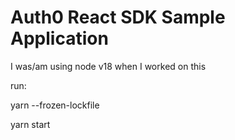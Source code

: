 # Auth0 React SDK Sample Application

I was/am using node v18 when I worked on this

run:

yarn --frozen-lockfile

yarn start